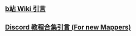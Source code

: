 ## [b站 Wiki 引言](https://wiki.biligame.com/celeste/%E6%96%B0%E6%89%8B%E5%BC%95%E5%AF%BC)

## [Discord 教程合集引言 (For new Mappers)](https://docs.qq.com/sheet/DSHBRcE5pUWtnckJj?tab=000002&_t=1749608615623&nlc=1&u=63af408ccdfa42feac91b9fed2efa2c3)